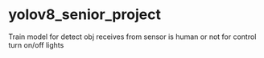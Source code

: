 # yolov8_senior_project
Train model for detect obj receives from sensor is human or not for control turn on/off lights
